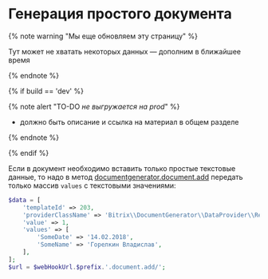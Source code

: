 # Генерация простого документа 

{% note warning "Мы еще обновляем эту страницу" %}

Тут может не хватать некоторых данных — дополним в ближайшее время

{% endnote %}

{% if build == 'dev' %}

{% note alert "TO-DO _не выгружается на prod_" %}

- должно быть описание и ссылка на материал в общем разделе

{% endnote %}

{% endif %}

Если в документ необходимо вставить только простые текстовые данные, то надо в метод [documentgenerator.document.add](../document-generator-document-add.md) передать только массив `values` с текстовыми значениями:

```php
$data = [
    'templateId' => 203,
    'providerClassName' => 'Bitrix\\DocumentGenerator\\DataProvider\\Rest',
    'value' => 1,
    'values' => [
        'SomeDate' => '14.02.2018',
        'SomeName' => 'Горелкин Владислав',
    ],
];
$url = $webHookUrl.$prefix.'.document.add/';
```